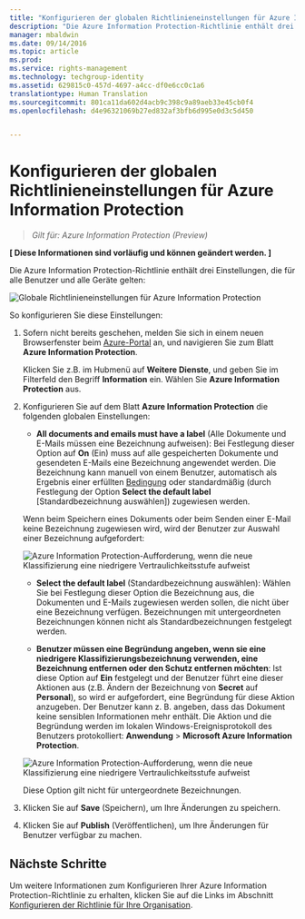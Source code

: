 ```yaml
---
title: "Konfigurieren der globalen Richtlinieneinstellungen für Azure Information Protection | Azure Information Protection"
description: "Die Azure Information Protection-Richtlinie enthält drei Einstellungen, die für alle Benutzer und alle Geräte gelten."
manager: mbaldwin
ms.date: 09/14/2016
ms.topic: article
ms.prod: 
ms.service: rights-management
ms.technology: techgroup-identity
ms.assetid: 629815c0-457d-4697-a4cc-df0e6cc0c1a6
translationtype: Human Translation
ms.sourcegitcommit: 801ca11da602d4acb9c398c9a89aeb33e45cb0f4
ms.openlocfilehash: d4e96321069b27ed832af3bfb6d995e0d3c5d450


---
```


# Konfigurieren der globalen Richtlinieneinstellungen für Azure Information Protection

>*Gilt für: Azure Information Protection (Preview)*

**[ Diese Informationen sind vorläufig und können geändert werden. ]**

Die Azure Information Protection-Richtlinie enthält drei Einstellungen, die für alle Benutzer und alle Geräte gelten:

![Globale Richtlinieneinstellungen für Azure Information Protection](../media/info-protect-policy-settings.png)


So konfigurieren Sie diese Einstellungen:

1. Sofern nicht bereits geschehen, melden Sie sich in einem neuen Browserfenster beim [Azure-Portal](https://portal.azure.com) an, und navigieren Sie zum Blatt **Azure Information Protection**. 
    
    Klicken Sie z.B. im Hubmenü auf **Weitere Dienste**, und geben Sie im Filterfeld den Begriff **Information** ein. Wählen Sie **Azure Information Protection** aus.

2. Konfigurieren Sie auf dem Blatt **Azure Information Protection** die folgenden globalen Einstellungen:

    - **All documents and emails must have a label** (Alle Dokumente und E-Mails müssen eine Bezeichnung aufweisen): Bei Festlegung dieser Option auf **On** (Ein) muss auf alle gespeicherten Dokumente und gesendeten E-Mails eine Bezeichnung angewendet werden. Die Bezeichnung kann manuell von einem Benutzer, automatisch als Ergebnis einer erfüllten [Bedingung](configure-policy-classification.md) oder standardmäßig (durch Festlegung der Option **Select the default label** [Standardbezeichnung auswählen]) zugewiesen werden. 

    Wenn beim Speichern eines Dokuments oder beim Senden einer E-Mail keine Bezeichnung zugewiesen wird, wird der Benutzer zur Auswahl einer Bezeichnung aufgefordert:

    ![Azure Information Protection-Aufforderung, wenn die neue Klassifizierung eine niedrigere Vertraulichkeitsstufe aufweist](../media/info-protect-enforce-label.png)

    - **Select the default label** (Standardbezeichnung auswählen): Wählen Sie bei Festlegung dieser Option die Bezeichnung aus, die Dokumenten und E-Mails zugewiesen werden sollen, die nicht über eine Bezeichnung verfügen. Bezeichnungen mit untergeordneten Bezeichnungen können nicht als Standardbezeichnungen festgelegt werden. 

    - **Benutzer müssen eine Begründung angeben, wenn sie eine niedrigere Klassifizierungsbezeichnung verwenden, eine Bezeichnung entfernen oder den Schutz entfernen möchten**: Ist diese Option auf **Ein** festgelegt und der Benutzer führt eine dieser Aktionen aus (z.B. Ändern der Bezeichnung von **Secret** auf **Personal**), so wird er aufgefordert, eine Begründung für diese Aktion anzugeben. Der Benutzer kann z. B. angeben, dass das Dokument keine sensiblen Informationen mehr enthält. Die Aktion und die Begründung werden im lokalen Windows-Ereignisprotokoll des Benutzers protokolliert: **Anwendung** > **Microsoft Azure Information Protection**.  

    ![Azure Information Protection-Aufforderung, wenn die neue Klassifizierung eine niedrigere Vertraulichkeitsstufe aufweist](../media/info-protect-lower-justification.png)

    Diese Option gilt nicht für untergeordnete Bezeichnungen.

3. Klicken Sie auf **Save** (Speichern), um Ihre Änderungen zu speichern.

4. Klicken Sie auf **Publish** (Veröffentlichen), um Ihre Änderungen für Benutzer verfügbar zu machen.

## Nächste Schritte

Um weitere Informationen zum Konfigurieren Ihrer Azure Information Protection-Richtlinie zu erhalten, klicken Sie auf die Links im Abschnitt [Konfigurieren der Richtlinie für Ihre Organisation](configure-policy.md#configuring-your-organization-s-policy).  












<!--HONumber=Sep16_HO3-->


